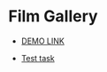 # Film Gallery

  - [DEMO LINK](https://anatolii-bukoros.github.io/film-gallery-app/)

  - [Test task](https://drive.google.com/file/d/1rCQD15eiU-vDxDo5BX2gCFAemKMDoqEV/view?usp=share_link)